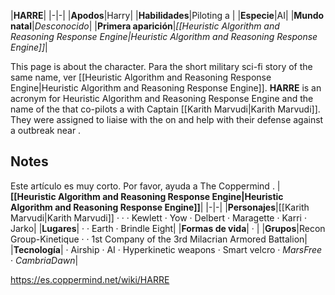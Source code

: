 |**HARRE**|
|-|-|
|**Apodos**|Harry|
|**Habilidades**|Piloting a |
|**Especie**|AI|
|**Mundo natal**|*Desconocido*|
|**Primera aparición**|*[[Heuristic Algorithm and Reasoning Response Engine\|Heuristic Algorithm and Reasoning Response Engine]]*|

This page is about the  character. Para the short military sci-fi story of the same name, ver [[Heuristic Algorithm and Reasoning Response Engine\|Heuristic Algorithm and Reasoning Response Engine]].
**HARRE** is an acronym for Heuristic Algorithm and Reasoning Response Engine and the name of the  that co-pilots a  with Captain [[Karith Marvudi\|Karith Marvudi]]. They were assigned to liaise with the  on  and help with their defense against a  outbreak near .

## Notes

Este artículo es muy corto. Por favor, ayuda a The Coppermind .
|**[[Heuristic Algorithm and Reasoning Response Engine\|Heuristic Algorithm and Reasoning Response Engine]]**|
|-|-|
|**Personajes**|[[Karith Marvudi\|Karith Marvudi]] ·  ·  · Kewlett · Yow · Delbert · Maragette · Karri · Jarko|
|**Lugares**| ·  · Earth · Brindle Eight|
|**Formas de vida**| · |
|**Grupos**|Recon Group-Kinetique ·  · 1st Company of the 3rd Milacrian Armored Battalion|
|**Tecnología**| · Airship · AI · Hyperkinetic weapons · Smart velcro · *MarsFree* · *CambriaDawn*|



https://es.coppermind.net/wiki/HARRE